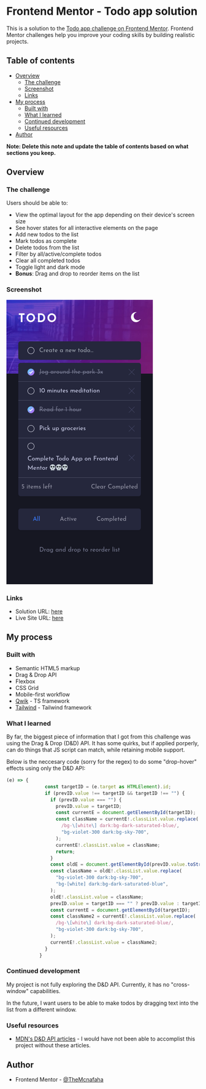 # Frontend Mentor - Todo app solution

This is a solution to the [Todo app challenge on Frontend Mentor](https://www.frontendmentor.io/challenges/todo-app-Su1_KokOW). Frontend Mentor challenges help you improve your coding skills by building realistic projects.

## Table of contents

- [Overview](#overview)
  - [The challenge](#the-challenge)
  - [Screenshot](#screenshot)
  - [Links](#links)
- [My process](#my-process)
  - [Built with](#built-with)
  - [What I learned](#what-i-learned)
  - [Continued development](#continued-development)
  - [Useful resources](#useful-resources)
- [Author](#author)

**Note: Delete this note and update the table of contents based on what sections you keep.**

## Overview

### The challenge

Users should be able to:

- View the optimal layout for the app depending on their device's screen size
- See hover states for all interactive elements on the page
- Add new todos to the list
- Mark todos as complete
- Delete todos from the list
- Filter by all/active/complete todos
- Clear all completed todos
- Toggle light and dark mode
- **Bonus**: Drag and drop to reorder items on the list

### Screenshot

![](./todo-main.png)

### Links

- Solution URL: [here](https://github.com/TheMcnafaha/fe-todo)
- Live Site URL: [here](https://fe-todo-ruby.vercel.app/)

## My process

### Built with

- Semantic HTML5 markup
- Drag & Drop API
- Flexbox
- CSS Grid
- Mobile-first workflow
- [Qwik](https://qwik.builder.io/) - TS framework
- [Tailwind](https://tailwindcss.com/) - Tailwind framework

### What I learned

By far, the biggest piece of information that I got from this challenge was using the Drag & Drop (D&D) API. It has some quirks, but if applied porperly, can do things that JS script can match, while retaining mobile support.

Below is the neccesary code (sorry for the regex) to do some "drop-hover" effects using only the D&D API:

```js
(e) => {
              const targetID = (e.target as HTMLElement).id;
              if (prevID.value !== targetID && targetID !== "") {
                if (prevID.value === "") {
                  prevID.value = targetID;
                  const currentE = document.getElementById(targetID);
                  const className = currentE!.classList.value.replace(
                    /bg-\[white\] dark:bg-dark-saturated-blue/,
                    "bg-violet-300 dark:bg-sky-700",
                  );
                  currentE!.classList.value = className;
                  return;
                }
                const oldE = document.getElementById(prevID.value.toString());
                const className = oldE!.classList.value.replace(
                  "bg-violet-300 dark:bg-sky-700",
                  "bg-[white] dark:bg-dark-saturated-blue",
                );
                oldE!.classList.value = className;
                prevID.value = targetID === "" ? prevID.value : targetID;
                const currentE = document.getElementById(targetID);
                const className2 = currentE!.classList.value.replace(
                  /bg-\[white\] dark:bg-dark-saturated-blue/,
                  "bg-violet-300 dark:bg-sky-700",
                );
                currentE!.classList.value = className2;
              }
            }
```

### Continued development

My project is not fully exploring the D&D API. Currently, it has no "cross-window" capabilities.

In the future, I want users to be able to make todos by dragging text into the list from a different window.

### Useful resources

- [MDN's D&D API articles](https://developer.mozilla.org/en-US/docs/Web/API/HTML_Drag_and_Drop_API) - I would have not been able to accomplist this project without these articles.

## Author

- Frontend Mentor - [@TheMcnafaha](https://www.frontendmentor.io/profile/TheMcnafaha)
